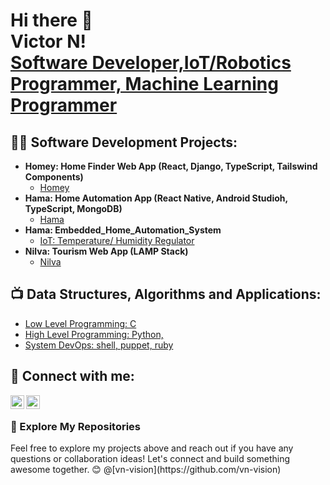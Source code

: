 <h1>Hi there 👋 <br> Victor N! <br/><a href="https://www.linkedin.com/in/victor-nganga-s-3-d"> Software Developer,IoT/Robotics Programmer, Machine Learning Programmer</a>
</h1>

<h2>👨‍💻 Software Development Projects:</h2>

- <b> Homey: Home Finder Web  App (React, Django, TypeScript, Tailswind Components)</b>
  - [Homey ](https://github.com/vn-vision/Homey)
- <b>Hama: Home Automation App (React Native, Android Studioh, TypeScript, MongoDB)</b>
  - [Hama](https://github.com/vn-vision/Hama)
- <b> Hama: Embedded_Home_Automation_System</b>
  - [IoT: Temperature/ Humidity Regulator](https://github.com/vn-vision/Embedded_Home_Automation)
- <b> Nilva: Tourism Web  App (LAMP Stack)</b>
  -  [Nilva](https://github.com/vn-vision/TourismNilva)

<h2>📺 Data Structures, Algorithms and Applications: </h2>

- [Low Level Programming: C](https://github.com/vn-vision/alx-LOW_level_programming)
- [High Level Programming: Python,](https://github.com/vn-vision/alx-higher_level_programming)
- [System DevOps: shell, puppet, ruby](https://github.com/vn-vision/alx-system_engineering-devops)

<h2> 🤳 Connect with me:</h2>

[<img align="left" alt="My | Twitter" width="22px" src="https://cdn.jsdelivr.net/npm/simple-icons@v3/icons/twitter.svg" />][twitter]
[<img align="left" alt="My: | LinkedIn" width="22px" src="https://cdn.jsdelivr.net/npm/simple-icons@v3/icons/linkedin.svg" />][linkedin]


[linkedin]: https://www.linkedin.com/in/victor-nganga-s-3-d
[twitter]: https://twitter.com/nvNganga

<br>
<h3> 👀 Explore My Repositories </h3>
Feel free to explore my projects above and reach out if you have any questions or collaboration ideas! Let's connect and build something awesome together. 😊
@[vn-vision](https://github.com/vn-vision)

